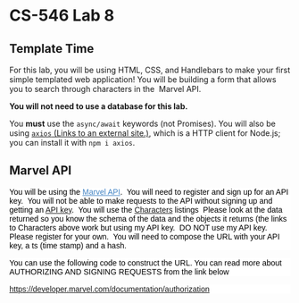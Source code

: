  <div class="description user_content "><h1 id="cs-546-lab-8">CS-546 Lab 8</h1>
<h2 id="template-time">Template Time</h2>
<p>For this lab, you will be using HTML, CSS, and Handlebars to make your first simple templated web application! You will be building a form that allows you to search through characters in the &nbsp;Marvel API.</p>
<p><strong>You will not need to use a database for this lab.&nbsp;</strong></p>
<p>You <strong>must</strong> use the <code>async/await</code> keywords (not Promises). You will also be using <a class="external" href="https://github.com/axios/axios" target="_blank"><span><code>axios</code></span><span class="screenreader-only">&nbsp;(Links to an external site.)</span></a>, which is a HTTP client for Node.js; you can install it with <code>npm i axios</code>.&nbsp;</p>
<h2 id="toc_2">Marvel API</h2>
<p style="margin: 15px 0px; color: #000000; font-family: Helvetica, arial, sans-serif; font-size: 14px; font-style: normal; text-align: start; text-indent: 0px; white-space: normal; background-color: #ffffff;">You will be using the <a style="color: #4183c4;" href="https://developer.marvel.com">Marvel API</a>. &nbsp;You will need to register and sign up for an API key. &nbsp;You will not be able to make requests to the API without signing up and getting an <a href="https://developer.marvel.com/account">API key</a>. &nbsp;You will use the <a href="https://gateway.marvel.com/v1/public/characters?ts=1592417963445&amp;apikey=a8f9ccf932bf29fd379ef00e11668673&amp;hash=f061194023791a1593a0ea861a27da67">Characters</a>&nbsp;listings &nbsp;Please look at the data returned so you know the schema of the data and the objects it returns (the links to Characters above work but using my API key. &nbsp;DO NOT use my API key. Please register for your own. &nbsp;You will need to compose the URL with your API key, a ts (time stamp) and a hash. &nbsp;</p>
<p style="margin: 15px 0px; color: #000000; font-family: Helvetica, arial, sans-serif; font-size: 14px; font-style: normal; text-align: start; text-indent: 0px; white-space: normal; background-color: #ffffff;">You can use the following code to construct the URL. You can read more about AUTHORIZING AND SIGNING REQUESTS from the link below</p>
<p style="margin: 15px 0px; color: #000000; font-family: Helvetica, arial, sans-serif; font-size: 14px; font-style: normal; text-align: start; text-indent: 0px; white-space: normal; background-color: #ffffff;"><a href="https://developer.marvel.com/documentation/authorization">https://developer.marvel.com/documentation/authorization</a>&nbsp;</p>
<div>
